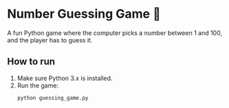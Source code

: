 # Number Guessing Game 🎲

A fun Python game where the computer picks a number between 1 and 100, and the player has to guess it.  

## How to run
1. Make sure Python 3.x is installed.
2. Run the game:
   ```bash
   python guessing_game.py
